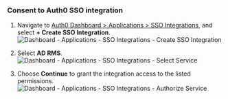### Consent to Auth0 SSO integration

1. Navigate to [Auth0 Dashboard > Applications > SSO Integrations](${manage_url}/#/externalapps), and select **+ Create SSO Integration**.
![Dashboard - Applications - SSO Integrations - Create SSO Integration](https://auth0.com/docs/media/articles/dashboard/sso-integrations/dashboard-integrations-sso-create_list.png)

2. Select **AD RMS**.
![Dashboard - Applications - SSO Integrations - Select Service](https://auth0.com/docs/media/articles/dashboard/sso-integrations/dashboard-integrations-sso-create_select-service.png)

3. Choose **Continue** to grant the integration access to the listed permissions.
![Dashboard - Applications - SSO Integrations - Authorize Service](https://auth0.com/docs/media/articles/dashboard/sso-integrations/dashboard-integrations-sso-create_consent.png)
